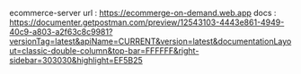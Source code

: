 ecommerce-server
url : https://ecommerge-on-demand.web.app
docs : https://documenter.getpostman.com/preview/12543103-4443e861-4949-40c9-a803-a2f63c8c9981?versionTag=latest&apiName=CURRENT&version=latest&documentationLayout=classic-double-column&top-bar=FFFFFF&right-sidebar=303030&highlight=EF5B25
